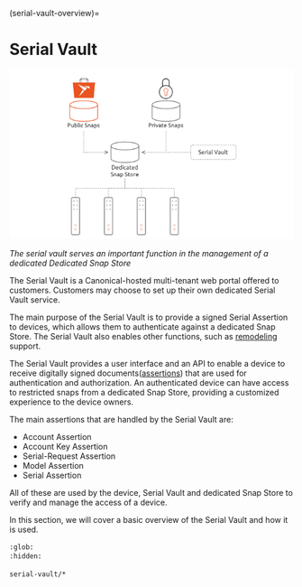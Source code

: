 (serial-vault-overview)=
# Serial Vault

![Illustration of the App Store architecture, demonstrating use of a combination of public and private snaps](/images/serial-vault-overview.png)

*The serial vault serves an important function in the management of a dedicated Dedicated Snap Store*


The Serial Vault is a Canonical-hosted multi-tenant web portal offered to customers. Customers may choose to set up their own dedicated Serial Vault service.

The main purpose of the Serial Vault is to provide a signed Serial Assertion to devices, which allows them to authenticate against a dedicated Snap Store. The Serial Vault also enables other functions, such as [remodeling](https://ubuntu.com/core/docs/uc20/remodelling) support.

The Serial Vault provides a user interface and an API to enable a device to receive digitally signed documents([assertions](https://ubuntu.com/core/docs/reference/assertions)) that are used for authentication and authorization. An authenticated device can have access to restricted snaps from a dedicated Snap Store, providing a customized experience to the device owners.

The main assertions that are handled by the Serial Vault are:

* Account Assertion
* Account Key Assertion
* Serial-Request Assertion
* Model Assertion
* Serial Assertion

All of these are used by the device, Serial Vault and dedicated Snap Store to verify and manage the access of a device.

In this section, we will cover a basic overview of the Serial Vault and how it is used.

```{toctree}
:glob:
:hidden:

serial-vault/*

```